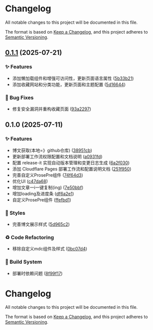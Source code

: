 # Changelog

All notable changes to this project will be documented in this file.

The format is based on [Keep a Changelog](https://keepachangelog.com/en/1.0.0/), and this project adheres to [Semantic Versioning](https://semver.org/spec/v2.0.0.html).



## [0.1.1](https://github.com/Mingan-X/nuxt-site/compare/v0.1.0...v0.1.1) (2025-07-21)

### ✨ Features

* 添加懒加载组件和增强可访问性，更新页面语言属性 ([5b33b21](https://github.com/Mingan-X/nuxt-site/commit/5b33b211e5e8a562588a22a980494684ca53361a))
* 添加收藏网站和分类功能，更新页面和主题配置 ([5d16644](https://github.com/Mingan-X/nuxt-site/commit/5d16644b3f98384d77dffe0789ea8836071c79bc))

### 🐛 Bug Fixes

* 修复安全漏洞并重构收藏页面 ([93a2297](https://github.com/Mingan-X/nuxt-site/commit/93a2297dbf9774e4da739cf9658c22e611103b70))

## 0.1.0 (2025-07-11)

### ✨ Features

* 博文获取(本地=》github仓库) ([38951cb](https://github.com/Mingan-X/nuxt-site/commit/38951cb6ce272454299b6dbc5aef9126756a5ad1))
* 更新部署工作流权限配置和文档说明 ([a0931fd](https://github.com/Mingan-X/nuxt-site/commit/a0931fda1f760f43d7afaa55cdfb81f24b651360))
* 配置 release-it 实现自动版本管理和变更日志生成 ([6a2f030](https://github.com/Mingan-X/nuxt-site/commit/6a2f0309d23ce062216fe61c56fc006ffd91a0dd))
* 添加 Cloudflare Pages 部署工作流和配置说明文档 ([251f950](https://github.com/Mingan-X/nuxt-site/commit/251f95011487e79a78018cd0fe966fda57f4438c))
* 完善自定义ProsePre组件 ([74f64d3](https://github.com/Mingan-X/nuxt-site/commit/74f64d3b627f7bd3bca8f3c5c50308eda8a7316e))
* 优化UI ([c47da68](https://github.com/Mingan-X/nuxt-site/commit/c47da68dabeaba4d677bca6e73f4a99cd5559005))
* 增加文章一i一键复制(ing) ([7e50bbf](https://github.com/Mingan-X/nuxt-site/commit/7e50bbf77e88058194e5ee83ee08cf36af79b2fe))
* 增加loading及进度条 ([df6a2e1](https://github.com/Mingan-X/nuxt-site/commit/df6a2e1bdba6f391e6168d3477ebb33ea8e5c9be))
* 自定义ProsePre组件 ([ffefbd1](https://github.com/Mingan-X/nuxt-site/commit/ffefbd17bc2562adc31fff7522464ff58486408d))

### 💄 Styles

* 完善博文展示样式 ([5d965c2](https://github.com/Mingan-X/nuxt-site/commit/5d965c2f87987e7ba10945a0c45539d1cfde0987))

### ♻️ Code Refactoring

* 移除自定义mdc组件及样式 ([0bc07d4](https://github.com/Mingan-X/nuxt-site/commit/0bc07d43053084385b6cdc5dabbd959c7c62c8a8))

### 👷 Build System

* 部署时依赖问题 ([8f99f17](https://github.com/Mingan-X/nuxt-site/commit/8f99f17ccffceb18c373cb9c73d9ef855c511b25))

# Changelog

All notable changes to this project will be documented in this file.

The format is based on [Keep a Changelog](https://keepachangelog.com/en/1.0.0/), and this project adheres to [Semantic Versioning](https://semver.org/spec/v2.0.0.html).
